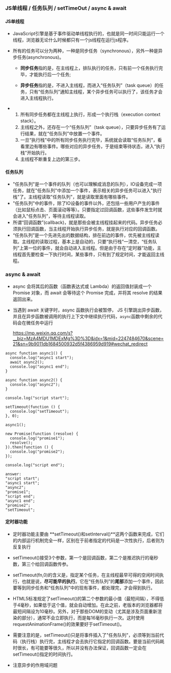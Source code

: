### JS单线程 / 任务队列 / setTimeOut / async & await

#### JS单线程

- JavaScript引擎是基于事件驱动单线程执行的，也就是同一时间只能运行一个线程，浏览器无论什么时候都只有一个js线程在运行js程序。

- 所有的任务可以分为两种，一种是同步任务（synchronous），另外一种是异步任务(asynchronous)。

  - **同步任务**指的是，在主线程上，排队执行的任务，只有前一个任务执行完毕，才能执行后一个任务;

  - **异步任务**指的是，不进入主线程，而进入“任务队列”（task queue）的任务，只有“任务队列”通知主线程，某个异步任务可以执行了，该任务才会进入主线程执行。

- 1. 所有同步任务都在主线程上执行，形成一个执行栈（execution context stack）。
  2.  主线程之外，还存在一个“任务队列”（task queue），只要异步任务有了运行结果，就在“任务队列”中放置一个事件。 
  3.  一旦“执行栈”中的所有同步任务执行完毕，系统就会读取“任务队列”，看看里边有哪些事件。哪些对应的异步任务，于是结束等待状态，进入“执行栈”开始执行。
  4.   主线程不断重复上边的第三步。

#### 任务队列

- "任务队列"是一个事件的队列（也可以理解成消息的队列），IO设备完成一项任务，就在"任务队列"中添加一个事件，表示相关的异步任务可以进入"执行栈"了。主线程读取"任务队列"，就是读取里面有哪些事件。 
- "任务队列"中的事件，除了IO设备的事件以外，还包括一些用户产生的事件（比如鼠标点击、页面滚动等等）。只要指定过回调函数，这些事件发生时就会进入"任务队列"，等待主线程读取。 
- 所谓“回调函数”(callback)，就是那些会被主线程挂起来的代码。异步任务必须执行回调函数，当主线程开始执行异步任务，就是执行对应的回调函数。
- “任务队列”是一个先进先出的数据结构，排在前边的事件，优先被主线程读取。主线程的读取过程，基本上是自动的，只要“执行栈”一清空，“任务队列”上第一位的事件，就会自动进入主线程。但是由于存在“定时器”功能，主线程首先要检查一下执行时间，某些事件，只有到了规定时间，才能返回主线程。



### async & await

- async 会将其后的函数（函数表达式或 Lambda）的返回值封装成一个 Promise 对象，而 await 会等待这个 Promise 完成，并将其 resolve 的结果返回出来。

- 当遇到 await 关键字时，async 函数执行会被暂停， JS 引擎跳出异步函数，并且在异步函数被调用的执行上下文中继续执行代码，`async`函数中剩余的代码会在微任务中运行

  https://mp.weixin.qq.com/s?__biz=MzA4MDU1MDExMg%3D%3D&idx=1&mid=2247484670&scene=21&sn=9b9011db1684500932d5f4386959d919#wechat_redirect

```
async function async1() {
  console.log("async1 start");
  await async2();
  console.log("async1 end");
}

async function async2() {
  console.log("async2");
}

console.log("script start");

setTimeout(function () {
  console.log("setTimeout");
}, 0);

async1();

new Promise(function (resolve) {
  console.log("promise1");
  resolve();
}).then(function () {
  console.log("promise2");
});

console.log("script end");

answer: 
"script start";
"async1 start";
"async2";
"promise1";
"script end";
"async1 end";
"promise2";
"setTimeout";
```



#### 定时器功能

- 定时器功能主要由 **setTimeout()和setInterval()**这两个函数来完成，它们的内部运行机制完全一样，区别在于前者指定的代码是一次性执行，后者则为反复执行

- setTimeout()接受3个参数，第一个是回调函数，第二个是推迟执行的毫秒数，第三个给回调函数传参。

- setTimeout(fn,0)的含义是，指定某个任务，在主线程最早可得的空闲时间执行，也就是说，**尽可能早的执行**。它在“任务队列”的**尾部**添加一个事件，因此要等到同步任务和“任务队列”中的现有事件，都处理完，才会得到执行。

- HTML5标准规定了setTimeout()的第二个参数的最小值（最短间隔），不得低于4毫秒，如果低于这个值，就会自动增加。在此之前，老版本的浏览器都将最短间隔设为10毫秒。另外，对于那些DOM的变动（尤其是涉及页面重新渲染的部分），通常不会立即执行，而是每16毫秒执行一次。这时使用requestAnimationFrame()的效果要好于setTimeout()。

- 需要注意的是，setTimeout()只是将事件插入了"任务队列"，必须等到当前代码（执行栈）执行完，主线程才会去执行它指定的回调函数。要是当前代码耗时很长，有可能要等很久，所以并没有办法保证，回调函数一定会在setTimeout()指定的时间执行。

- 注意异步的作用域问题

  
  
  
  
  
  
  





